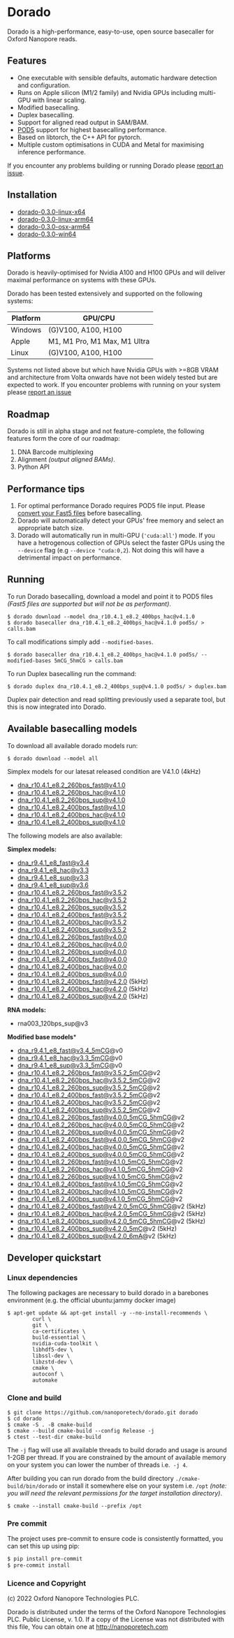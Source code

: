 # Dorado

Dorado is a high-performance, easy-to-use, open source basecaller for Oxford Nanopore reads.

## Features

* One executable with sensible defaults, automatic hardware detection and configuration.
* Runs on Apple silicon (M1/2 family) and Nvidia GPUs including multi-GPU with linear scaling.
* Modified basecalling.
* Duplex basecalling.
* Support for aligned read output in SAM/BAM.
* [POD5](https://github.com/nanoporetech/pod5-file-format) support for highest basecalling performance.
* Based on libtorch, the C++ API for pytorch.
* Multiple custom optimisations in CUDA and Metal for maximising inference performance.

If you encounter any problems building or running Dorado please [report an issue](https://github.com/nanoporetech/dorado/issues).

## Installation

 - [dorado-0.3.0-linux-x64](https://cdn.oxfordnanoportal.com/software/analysis/dorado-0.3.0-linux-x64.tar.gz)
 - [dorado-0.3.0-linux-arm64](https://cdn.oxfordnanoportal.com/software/analysis/dorado-0.3.0-linux-arm64.tar.gz)
 - [dorado-0.3.0-osx-arm64](https://cdn.oxfordnanoportal.com/software/analysis/dorado-0.3.0-osx-arm64.tar.gz)
 - [dorado-0.3.0-win64](https://cdn.oxfordnanoportal.com/software/analysis/dorado-0.3.0-win64.zip)

## Platforms

Dorado is heavily-optimised for Nvidia A100 and H100 GPUs and will deliver maximal performance on systems with these GPUs.

Dorado has been tested extensively and supported on the following systems:

| Platform | GPU/CPU                      |
| -------- |------------------------------|
| Windows  | (G)V100, A100, H100          |
| Apple    | M1, M1 Pro, M1 Max, M1 Ultra |
| Linux    | (G)V100, A100, H100          |

Systems not listed above but which have Nvidia GPUs with >=8GB VRAM and architecture from Volta onwards have not been widely tested but are expected to work. If you encounter problems with running on your system please [report an issue](https://github.com/nanoporetech/dorado/issues)

## Roadmap

Dorado is still in alpha stage and not feature-complete, the following features form the core of our roadmap:

1. DNA Barcode multiplexing
2. Alignment *(output aligned BAMs)*.
3. Python API

## Performance tips

1. For optimal performance Dorado requires POD5 file input. Please [convert your Fast5 files](https://github.com/nanoporetech/pod5-file-format) before basecalling.
2. Dorado will automatically detect your GPUs' free memory and select an appropriate batch size.
3. Dorado will automatically run in multi-GPU (`'cuda:all'`) mode. If you have a hetrogenous collection of GPUs select the faster GPUs using the `--device` flag (e.g `--device "cuda:0,2`). Not doing this will have a detrimental impact on performance.

## Running

To run Dorado basecalling, download a model and point it to POD5 files _(Fast5 files are supported but will not be as performant)_.

```
$ dorado download --model dna_r10.4.1_e8.2_400bps_hac@v4.1.0
$ dorado basecaller dna_r10.4.1_e8.2_400bps_hac@v4.1.0 pod5s/ > calls.bam
```

To call modifications simply add `--modified-bases`.

```
$ dorado basecaller dna_r10.4.1_e8.2_400bps_hac@v4.1.0 pod5s/ --modified-bases 5mCG_5hmCG > calls.bam
```

To run Duplex basecalling run the command:

```
$ dorado duplex dna_r10.4.1_e8.2_400bps_sup@v4.1.0 pod5s/ > duplex.bam
```

Duplex pair detection and read splitting previously used a separate tool, but this is now integrated into Dorado.


## Available basecalling models

To download all available dorado models run:

```
$ dorado download --model all
```

Simplex models for our latesat released condition are V4.1.0 (4kHz)

* dna_r10.4.1_e8.2_260bps_fast@v4.1.0
* dna_r10.4.1_e8.2_260bps_hac@v4.1.0
* dna_r10.4.1_e8.2_260bps_sup@v4.1.0
* dna_r10.4.1_e8.2_400bps_fast@v4.1.0
* dna_r10.4.1_e8.2_400bps_hac@v4.1.0
* dna_r10.4.1_e8.2_400bps_sup@v4.1.0

The following models are also available:

**Simplex models:**

* dna_r9.4.1_e8_fast@v3.4
* dna_r9.4.1_e8_hac@v3.3
* dna_r9.4.1_e8_sup@v3.3
* dna_r9.4.1_e8_sup@v3.6
* dna_r10.4.1_e8.2_260bps_fast@v3.5.2
* dna_r10.4.1_e8.2_260bps_hac@v3.5.2
* dna_r10.4.1_e8.2_260bps_sup@v3.5.2
* dna_r10.4.1_e8.2_400bps_fast@v3.5.2
* dna_r10.4.1_e8.2_400bps_hac@v3.5.2
* dna_r10.4.1_e8.2_400bps_sup@v3.5.2
* dna_r10.4.1_e8.2_260bps_fast@v4.0.0
* dna_r10.4.1_e8.2_260bps_hac@v4.0.0
* dna_r10.4.1_e8.2_260bps_sup@v4.0.0
* dna_r10.4.1_e8.2_400bps_fast@v4.0.0
* dna_r10.4.1_e8.2_400bps_hac@v4.0.0
* dna_r10.4.1_e8.2_400bps_sup@v4.0.0
* dna_r10.4.1_e8.2_400bps_fast@v4.2.0 (5kHz)
* dna_r10.4.1_e8.2_400bps_hac@v4.2.0 (5kHz)
* dna_r10.4.1_e8.2_400bps_sup@v4.2.0 (5kHz)


**RNA models:**

* rna003_120bps_sup@v3

**Modified base models***

* dna_r9.4.1_e8_fast@v3.4_5mCG@v0
* dna_r9.4.1_e8_hac@v3.3_5mCG@v0
* dna_r9.4.1_e8_sup@v3.3_5mCG@v0
* dna_r10.4.1_e8.2_260bps_fast@v3.5.2_5mCG@v2
* dna_r10.4.1_e8.2_260bps_hac@v3.5.2_5mCG@v2
* dna_r10.4.1_e8.2_260bps_sup@v3.5.2_5mCG@v2
* dna_r10.4.1_e8.2_400bps_fast@v3.5.2_5mCG@v2
* dna_r10.4.1_e8.2_400bps_hac@v3.5.2_5mCG@v2
* dna_r10.4.1_e8.2_400bps_sup@v3.5.2_5mCG@v2
* dna_r10.4.1_e8.2_260bps_fast@v4.0.0_5mCG_5hmCG@v2
* dna_r10.4.1_e8.2_260bps_hac@v4.0.0_5mCG_5hmCG@v2
* dna_r10.4.1_e8.2_260bps_sup@v4.0.0_5mCG_5hmCG@v2
* dna_r10.4.1_e8.2_400bps_fast@v4.0.0_5mCG_5hmCG@v2
* dna_r10.4.1_e8.2_400bps_hac@v4.0.0_5mCG_5hmCG@v2
* dna_r10.4.1_e8.2_400bps_sup@v4.0.0_5mCG_5hmCG@v2
* dna_r10.4.1_e8.2_260bps_fast@v4.1.0_5mCG_5hmCG@v2
* dna_r10.4.1_e8.2_260bps_hac@v4.1.0_5mCG_5hmCG@v2
* dna_r10.4.1_e8.2_260bps_sup@v4.1.0_5mCG_5hmCG@v2
* dna_r10.4.1_e8.2_400bps_fast@v4.1.0_5mCG_5hmCG@v2
* dna_r10.4.1_e8.2_400bps_hac@v4.1.0_5mCG_5hmCG@v2
* dna_r10.4.1_e8.2_400bps_sup@v4.1.0_5mCG_5hmCG@v2
* dna_r10.4.1_e8.2_400bps_fast@v4.2.0_5mCG_5hmCG@v2 (5kHz)
* dna_r10.4.1_e8.2_400bps_hac@v4.2.0_5mCG_5hmCG@v2 (5kHz)
* dna_r10.4.1_e8.2_400bps_sup@v4.2.0_5mCG_5hmCG@v2 (5kHz)
* dna_r10.4.1_e8.2_400bps_sup@v4.2.0_5mC@v2 (5kHz)
* dna_r10.4.1_e8.2_400bps_sup@v4.2.0_6mA@v2 (5kHz)

## Developer quickstart

### Linux dependencies

The following packages are necessary to build dorado in a barebones environment (e.g. the official ubuntu:jammy docker image)

```
$ apt-get update && apt-get install -y --no-install-recommends \
        curl \
        git \
        ca-certificates \
        build-essential \
        nvidia-cuda-toolkit \
        libhdf5-dev \
        libssl-dev \
        libzstd-dev \
        cmake \
        autoconf \
        automake
```

### Clone and build

```
$ git clone https://github.com/nanoporetech/dorado.git dorado
$ cd dorado
$ cmake -S . -B cmake-build
$ cmake --build cmake-build --config Release -j
$ ctest --test-dir cmake-build
```

The `-j` flag will use all available threads to build dorado and usage is around 1-2GB per thread. If you are constrained
by the amount of available memory on your system you can lower the number of threads i.e.` -j 4`.

After building you can run dorado from the build directory `./cmake-build/bin/dorado` or install it somewhere else on your
system i.e. `/opt` *(note: you will need the relevant permissions for the target installation directory)*.

```
$ cmake --install cmake-build --prefix /opt
```

### Pre commit

The project uses pre-commit to ensure code is consistently formatted, you can set this up using pip:

```bash
$ pip install pre-commit
$ pre-commit install
```

### Licence and Copyright
(c) 2022 Oxford Nanopore Technologies PLC.

Dorado is distributed under the terms of the Oxford Nanopore
Technologies PLC.  Public License, v. 1.0.  If a copy of the License
was not distributed with this file, You can obtain one at
http://nanoporetech.com
